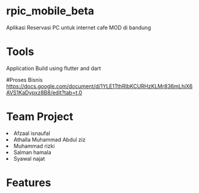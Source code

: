 # rpic_mobile_beta
Aplikasi Reservasi PC untuk internet cafe MOD di bandung

# Tools
Application Build using flutter and dart

#Proses Bisnis
https://docs.google.com/document/d/1YLE1TthRlbKCURHzKLMr836mLhiX6AVS1KaDypxz8B8/edit?tab=t.0

# Team Project
<li>Afzaal isnaufal </li>
<li>Athalla Muhammad Abdul ziz</li>
<li>Muhammad rizki </li>
<li>Salman hamala </li>
<li>Syawal najat</li>

# Features
